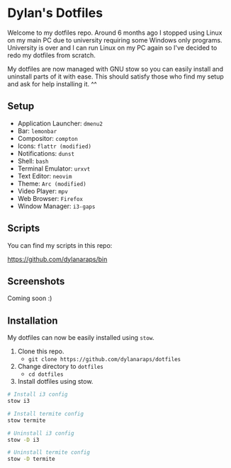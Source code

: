 # Dylan's Dotfiles

Welcome to my dotfiles repo. Around 6 months ago I stopped using Linux on my main PC due to university requiring some Windows only programs. University is over and I can run Linux on my PC again so I've decided to redo my dotfiles from scratch.

My dotfiles are now managed with GNU stow so you can easily install and uninstall parts of it with ease. This should satisfy those who find my setup and ask for help installing it. \^\^


## Setup

- Application Launcher: `dmenu2`
- Bar: `lemonbar`
- Compositor: `compton`
- Icons: `flattr (modified)`
- Notifications: `dunst`
- Shell: `bash`
- Terminal Emulator: `urxvt`
- Text Editor: `neovim`
- Theme: `Arc (modified)`
- Video Player: `mpv`
- Web Browser: `Firefox`
- Window Manager: `i3-gaps`


## Scripts

You can find my scripts in this repo:

https://github.com/dylanaraps/bin


## Screenshots

Coming soon :)


## Installation

My dotfiles can now be easily installed using `stow`.

1. Clone this repo.
    - `git clone https://github.com/dylanaraps/dotfiles`
2. Change directory to `dotfiles`
    - `cd dotfiles`
3. Install dotfiles using stow.


```sh
# Install i3 config
stow i3

# Install termite config
stow termite

# Uninstall i3 config
stow -D i3

# Uninstall termite config
stow -D termite
```
